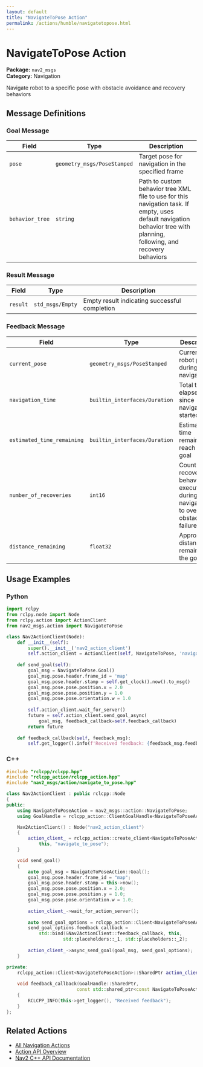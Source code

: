 ```yaml
---
layout: default
title: "NavigateToPose Action"
permalink: /actions/humble/navigatetopose.html
---
```


# NavigateToPose Action

**Package:** `nav2_msgs`  
**Category:** Navigation

Navigate robot to a specific pose with obstacle avoidance and recovery behaviors

## Message Definitions

### Goal Message

| Field | Type | Description |
|-------|------|-------------|
| `pose` | `geometry_msgs/PoseStamped` | Target pose for navigation in the specified frame |
| `behavior_tree` | `string` | Path to custom behavior tree XML file to use for this navigation task. If empty, uses default navigation behavior tree with planning, following, and recovery behaviors |


### Result Message

| Field | Type | Description |
|-------|------|-------------|
| `result` | `std_msgs/Empty` | Empty result indicating successful completion |


### Feedback Message

| Field | Type | Description |
|-------|------|-------------|
| `current_pose` | `geometry_msgs/PoseStamped` | Current robot pose during navigation |
| `navigation_time` | `builtin_interfaces/Duration` | Total time elapsed since navigation started |
| `estimated_time_remaining` | `builtin_interfaces/Duration` | Estimated time remaining to reach the goal |
| `number_of_recoveries` | `int16` | Count of recovery behaviors executed during navigation to overcome obstacles or failures |
| `distance_remaining` | `float32` | Approximate distance remaining to the goal |



## Usage Examples

### Python

```python
import rclpy
from rclpy.node import Node
from rclpy.action import ActionClient
from nav2_msgs.action import NavigateToPose

class Nav2ActionClient(Node):
    def __init__(self):
        super().__init__('nav2_action_client')
        self.action_client = ActionClient(self, NavigateToPose, 'navigate_to_pose')
        
    def send_goal(self):
        goal_msg = NavigateToPose.Goal()
        goal_msg.pose.header.frame_id = 'map'
        goal_msg.pose.header.stamp = self.get_clock().now().to_msg()
        goal_msg.pose.pose.position.x = 2.0
        goal_msg.pose.pose.position.y = 1.0
        goal_msg.pose.pose.orientation.w = 1.0
        
        self.action_client.wait_for_server()
        future = self.action_client.send_goal_async(
            goal_msg, feedback_callback=self.feedback_callback)
        return future
        
    def feedback_callback(self, feedback_msg):
        self.get_logger().info(f'Received feedback: {feedback_msg.feedback}')
```

### C++

```cpp
#include "rclcpp/rclcpp.hpp"
#include "rclcpp_action/rclcpp_action.hpp"
#include "nav2_msgs/action/navigate_to_pose.hpp"

class Nav2ActionClient : public rclcpp::Node
{
public:
    using NavigateToPoseAction = nav2_msgs::action::NavigateToPose;
    using GoalHandle = rclcpp_action::ClientGoalHandle<NavigateToPoseAction>;

    Nav2ActionClient() : Node("nav2_action_client")
    {
        action_client_ = rclcpp_action::create_client<NavigateToPoseAction>(
            this, "navigate_to_pose");
    }

    void send_goal()
    {
        auto goal_msg = NavigateToPoseAction::Goal();
        goal_msg.pose.header.frame_id = "map";
        goal_msg.pose.header.stamp = this->now();
        goal_msg.pose.pose.position.x = 2.0;
        goal_msg.pose.pose.position.y = 1.0;
        goal_msg.pose.pose.orientation.w = 1.0;
        
        action_client_->wait_for_action_server();
        
        auto send_goal_options = rclcpp_action::Client<NavigateToPoseAction>::SendGoalOptions();
        send_goal_options.feedback_callback = 
            std::bind(&Nav2ActionClient::feedback_callback, this, 
                     std::placeholders::_1, std::placeholders::_2);
        
        action_client_->async_send_goal(goal_msg, send_goal_options);
    }

private:
    rclcpp_action::Client<NavigateToPoseAction>::SharedPtr action_client_;
    
    void feedback_callback(GoalHandle::SharedPtr, 
                          const std::shared_ptr<const NavigateToPoseAction::Feedback> feedback)
    {
        RCLCPP_INFO(this->get_logger(), "Received feedback");
    }
};
```

## Related Actions

- [All Navigation Actions](/actions/humble/index.html#navigation)
- [Action API Overview](/actions/humble/index.html)
- [Nav2 C++ API Documentation](/humble/html/index.html)

